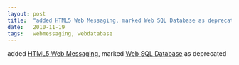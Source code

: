 ```yaml
---
layout: post
title:  "added HTML5 Web Messaging, marked Web SQL Database as deprecated"
date:   2010-11-19
tags:   webmessaging, webdatabase
---
```


added [HTML5 Web Messaging](/spec/webmessaging), marked [Web SQL Database](/spec/webdatabase) as deprecated

